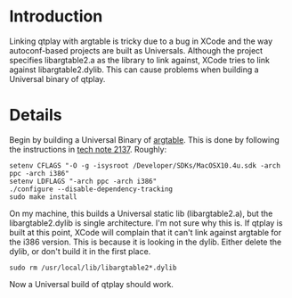 # Introduction #

Linking qtplay with argtable is tricky due to a bug in XCode and the way autoconf-based projects are built as Universals. Although the project specifies libargtable2.a as the library to link against, XCode tries to link against libargtable2.dylib. This can cause problems when building a Universal binary of qtplay.

# Details #

Begin by building a Universal Binary of [argtable](http://argtable.sourceforge.net/). This is done by following the instructions in [tech note 2137](http://developer.apple.com/technotes/tn2005/tn2137.html). Roughly:

```
setenv CFLAGS "-O -g -isysroot /Developer/SDKs/MacOSX10.4u.sdk -arch ppc -arch i386"
setenv LDFLAGS "-arch ppc -arch i386"
./configure --disable-dependency-tracking
sudo make install
```

On my machine, this builds a Universal static lib (libargtable2.a), but the libargtable2.dylib is single architecture. I'm not sure why this is. If qtplay is built at this point, XCode will complain that it can't link against argtable for the i386 version. This is because it is looking in the dylib. Either delete the dylib, or don't build it in the first place.

```
sudo rm /usr/local/lib/libargtable2*.dylib
```

Now a Universal build of qtplay should work.